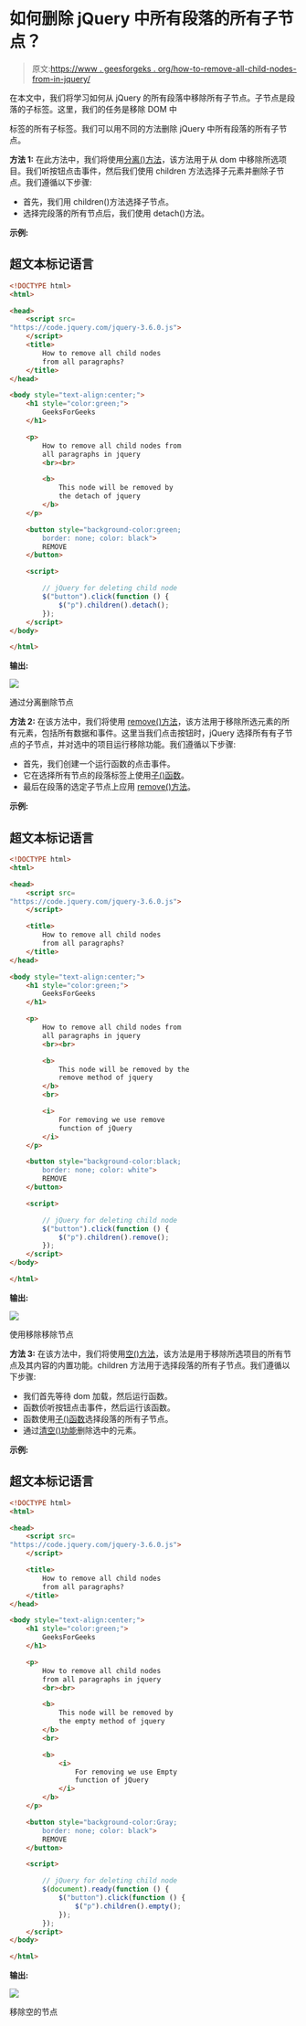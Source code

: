 # 如何删除 jQuery 中所有段落的所有子节点？

> 原文:[https://www . geesforgeks . org/how-to-remove-all-child-nodes-from-in-jquery/](https://www.geeksforgeeks.org/how-to-removes-all-child-nodes-from-all-paragraphs-in-jquery/)

在本文中，我们将学习如何从 jQuery 的所有段落中移除所有子节点。子节点是段落的子标签。这里，我们的任务是移除 DOM 中

标签的所有子标签。我们可以用不同的方法删除 jQuery 中所有段落的所有子节点。

**方法 1:** 在此方法中，我们将使用[分离()方法](https://www.geeksforgeeks.org/jquery-detach-with-examples/)，该方法用于从 dom 中移除所选项目。我们听按钮点击事件，然后我们使用 children 方法选择子元素并删除子节点。我们遵循以下步骤:

*   首先，我们用 children()方法选择子节点。
*   选择完段落的所有节点后，我们使用 detach()方法。

**示例:**

## 超文本标记语言

```html
<!DOCTYPE html>
<html>

<head>
    <script src=
"https://code.jquery.com/jquery-3.6.0.js">
    </script>
    <title>
        How to remove all child nodes 
        from all paragraphs?
    </title>
</head>

<body style="text-align:center;">
    <h1 style="color:green;">
        GeeksForGeeks
    </h1>

    <p>
        How to remove all child nodes from 
        all paragraphs in jquery
        <br><br>

        <b>
            This node will be removed by 
            the detach of jquery
        </b>
    </p>

    <button style="background-color:green;
        border: none; color: black">
        REMOVE
    </button>

    <script>

        // jQuery for deleting child node
        $("button").click(function () {
            $("p").children().detach();
        });
    </script>
</body>

</html>
```

**输出:**

![](img/feb5af626b577db7dd910938031761dc.png)

通过分离删除节点

**方法 2:** 在该方法中，我们将使用 [remove()方法](https://www.geeksforgeeks.org/jquery-remove/)，该方法用于移除所选元素的所有元素，包括所有数据和事件。这里当我们点击按钮时，jQuery 选择所有有子节点的子节点，并对选中的项目运行移除功能。我们遵循以下步骤:

*   首先，我们创建一个运行函数的点击事件。
*   它在选择所有节点的段落标签上使用[子()函数](https://www.geeksforgeeks.org/jquery-children-with-examples/)。
*   最后在段落的选定子节点上应用 [remove()方法](https://www.geeksforgeeks.org/jquery-remove/)。

**示例:**

## 超文本标记语言

```html
<!DOCTYPE html>
<html>

<head>
    <script src=
"https://code.jquery.com/jquery-3.6.0.js">
    </script>

    <title>
        How to remove all child nodes 
        from all paragraphs?
    </title>
</head>

<body style="text-align:center;">
    <h1 style="color:green;">
        GeeksForGeeks
    </h1>

    <p>
        How to remove all child nodes from 
        all paragraphs in jquery
        <br><br>

        <b>
            This node will be removed by the 
            remove method of jquery
        </b>
        <br>

        <i>
            For removing we use remove 
            function of jQuery 
        </i>
    </p>

    <button style="background-color:black;
        border: none; color: white">
        REMOVE
    </button>

    <script>

        // jQuery for deleting child node
        $("button").click(function () {
            $("p").children().remove();
        });
    </script>
</body>

</html>
```

**输出:**

![](img/1642f1c5f89cbac1a1fa655fa8f27705.png)

使用移除移除节点

**方法 3:** 在该方法中，我们将使用[空()方法](https://www.geeksforgeeks.org/jquery-empty-with-examples/)，该方法是用于移除所选项目的所有节点及其内容的内置功能。children 方法用于选择段落的所有子节点。我们遵循以下步骤:

*   我们首先等待 dom 加载，然后运行函数。
*   函数侦听按钮点击事件，然后运行该函数。
*   函数使用[子()函数](https://www.geeksforgeeks.org/jquery-children-with-examples/)选择段落的所有子节点。
*   通过[清空()功能](https://www.geeksforgeeks.org/jquery-empty-with-examples/)删除选中的元素。

**示例:**

## 超文本标记语言

```html
<!DOCTYPE html>
<html>

<head>
    <script src=
"https://code.jquery.com/jquery-3.6.0.js">
    </script>

    <title>
        How to remove all child nodes 
        from all paragraphs?
    </title>
</head>

<body style="text-align:center;">
    <h1 style="color:green;">
        GeeksForGeeks
    </h1>

    <p>
        How to remove all child nodes 
        from all paragraphs in jquery
        <br><br>

        <b>
            This node will be removed by 
            the empty method of jquery
        </b>
        <br>

        <b>
            <i>
                For removing we use Empty 
                function of jQuery 
            </i>
        </b>
    </p>

    <button style="background-color:Gray;
        border: none; color: black">
        REMOVE
    </button>

    <script>

        // jQuery for deleting child node
        $(document).ready(function () {
            $("button").click(function () {
                $("p").children().empty();
            });
        });
    </script>
</body>

</html>
```

**输出:**

![](img/fa7f25f5f4073db1ed40e6589743324f.png)

移除空的节点